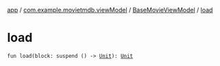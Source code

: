 [app](../../index.md) / [com.example.movietmdb.viewModel](../index.md) / [BaseMovieViewModel](index.md) / [load](./load.md)

# load

`fun load(block: suspend () -> `[`Unit`](https://kotlinlang.org/api/latest/jvm/stdlib/kotlin/-unit/index.html)`): `[`Unit`](https://kotlinlang.org/api/latest/jvm/stdlib/kotlin/-unit/index.html)